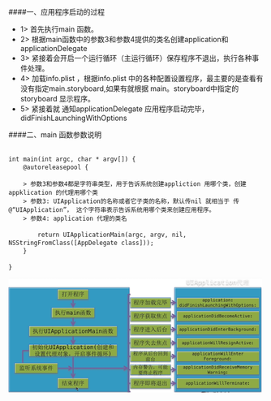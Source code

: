 
####一、应用程序启动的过程
- 1> 首先执行main 函数。
- 2> 根据main函数中的参数3和参数4提供的类名创建application和applicationDelegate
- 3> 紧接着会开启一个运行循环（主运行循环）保存程序不退出，执行各种事件处理。
- 4> 加载info.plist ，根据info.plist 中的各种配置设置程序，最主要的是查看有没有指定main.storyboard,如果有就根据
main。storyboard中指定的storyboard 显示程序。
- 5> 紧接着就 通知applicationDelegate 应用程序启动完毕， didFinishLaunchingWithOptions

####二、main 函数参数说明

```objc

int main(int argc, char * argv[]) {
    @autoreleasepool {
        
    > 参数3和参数4都是字符串类型，用于告诉系统创建appliction 用哪个类，创建appklication 的代理用哪个类
    > 参数3: UIApplication的名称或者它子类的名称，默认传nil 就相当于 传 @“UIApplication”， 这个字符串表示告诉系统用哪个类来创建应用程序。
    > 参数4: application 代理的类名
        
        return UIApplicationMain(argc, argv, nil, NSStringFromClass([AppDelegate class]));
    }
    
}

```

![](/assets/applaunch.png)

